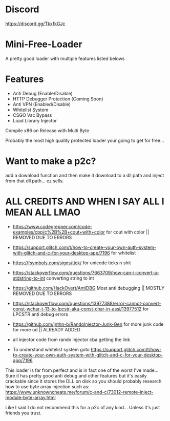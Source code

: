 # Discord
https://discord.gg/TkxfkGJc


# Mini-Free-Loader
A pretty good loader with multiple features listed belows

# Features
- Anti Debug (Enable/Disable)
- HTTP Debugger Protection (Coming Soon)
- Anti VPN (Enabled/Disable)
- Whitelist System
- CSGO Vac Bypass
- Load Library Injector

Compile x86 on Release with Multi Byte 

Probably the most high quality protected loader your going to get for free... 

# Want to make a p2c?
add a download function and then make it download to a dll path and inject from that dll path... ez sells.

# ALL CREDITS AND WHEN I SAY ALL I MEAN ALL LMAO
- https://www.codegrepper.com/code-examples/cpp/c%2B%2B+cout+with+color for cout with color || REMOVED DUE TO ERRORS
- https://support.glitch.com/t/how-to-create-your-own-auth-system-with-glitch-and-c-for-your-desktop-app/7196 for whitelist
- https://fsymbols.com/signs/tick/ for unicode ticks n shit
- https://stackoverflow.com/questions/7663709/how-can-i-convert-a-stdstring-to-int converting string to int
- https://github.com/HackOvert/AntiDBG Most anti debugging || MOSTLY REMOVED DUE TO ERRORS
- https://stackoverflow.com/questions/13977388/error-cannot-convert-const-wchar-t-13-to-lpcstr-aka-const-char-in-assi/13977512 for LPCSTR anti debug errors
- https://github.com/jnthn-b/RandoInjector-Junk-Gen for more junk code for more ud || ALREADY ADDED
- all injector code from rando injector cba getting the link

- To understand whitelist system goto https://support.glitch.com/t/how-to-create-your-own-auth-system-with-glitch-and-c-for-your-desktop-app/7196

This loader is far from perfect and is in fact one of the worst I've made... Sure it has pretty good anti debug and other features but it's easily crackable since it stores the DLL on disk so you should probably research how to use byte array injection
such as: https://www.unknowncheats.me/forum/c-and-c/73012-remote-inject-module-byte-array.html

Like I said I do not recommend this for a p2c of any kind... Unless it's just friends you trust.
